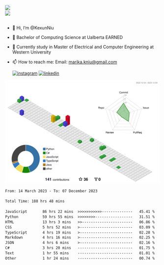 <a href="https://github.com/anuraghazra/github-readme-stats">
  <img align="center" src="https://github-readme-stats.vercel.app/api?username=KexunNiu&show_icons=true" />
</a>
</br>
<a href="https://github.com/anuraghazra/github-readme-stats">
  <img align="center" src="https://github-readme-stats.vercel.app/api/top-langs/?username=KexunNiu" />
</a>

</br>
</br>

- 👋 Hi, I’m @KexunNiu
- 👀 Bachelor of Computing Science at Ualberta EARNED
- 🌱 Currently study in Master of Electrical and Computer Engineering at Western University
- 📫 How to reach me: Email: marika.kniu@gmail.com
  
  [![instagram](https://github.com/shikhar1020jais1/Git-Social/blob/master/Icons/Instagram1.png (Instagram))][1] [![linkedin](https://github.com/shikhar1020jais1/Git-Social/blob/master/Icons/LinkedIn1.png (LinkedIn))][2]

<!-- To Link your profile to the media buttons -->

[1]: https://www.instagram.com/barryn719_
[2]: https://www.linkedin.com/in/kexun-niu



![](./profile-3d-contrib/profile-gitblock.svg)

<!--START_SECTION:waka-->

```txt
From: 14 March 2023 - To: 07 December 2023

Total Time: 188 hrs 48 mins

JavaScript       86 hrs 22 mins  >>>>>>>>>>>--------------   45.41 %
Python           59 hrs 55 mins  >>>>>>>>-----------------   31.51 %
HTML             13 hrs 3 mins   >>-----------------------   06.86 %
CSS              5 hrs 52 mins   >------------------------   03.09 %
TypeScript       4 hrs 19 mins   >------------------------   02.28 %
Markdown         4 hrs 16 mins   >------------------------   02.25 %
JSON             4 hrs 6 mins    >------------------------   02.16 %
C#               3 hrs 20 mins   -------------------------   01.75 %
Text             1 hr 55 mins    -------------------------   01.01 %
Other            1 hr 24 mins    -------------------------   00.74 %
```

<!--END_SECTION:waka-->

